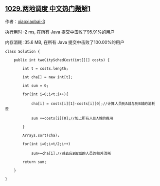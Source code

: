 ## [1029.两地调度 中文热门题解1](https://leetcode.cn/problems/two-city-scheduling/solutions/100000/jia-she-suo-you-ren-yuan-dao-acheng-pai-xu-jian-qu)

作者：[xiaoxiaobai-3](https://leetcode.cn/u/xiaoxiaobai-3)

执行用时 :2 ms, 在所有 Java 提交中击败了95.91%的用户
内存消耗 :35.6 MB, 在所有 Java 提交中击败了100.00%的用户

    class Solution {
        public int twoCitySchedCost(int[][] costs) {
            int t = costs.length;
            int cha[] = new int[t];
            int sum = 0;
            for(int i=0;i<t;i++){
                cha[i] = costs[i][1]-costs[i][0];//计算人员到A城与到B城的消耗差
                sum +=costs[i][0];//加上所有人到A城的费用
            }
            Arrays.sort(cha);
            for(int i=0;i<t/2;i++)
                sum+=cha[i];//减去应到B城的人员的额外消耗
            return sum;
        }
    }